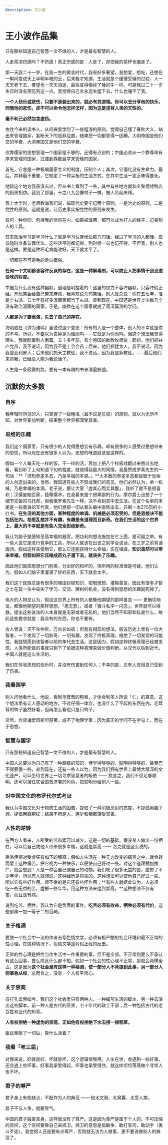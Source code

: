 ```yaml
---
description: 王小波
---
```


# 王小波作品集

只有那些知道自己智慧一文不值的人，才是最有智慧的人。

人走茶凉伤感吗？不伤感！真正伤感的是：人走了，却把我的茶杯也骗走了。

那一天我二十一岁，在我一生的黄金时代，我有好多奢望。我想爱，想吃，还想在一瞬间变成天上半明半暗的云，后来我才知道，生活就是个缓慢受锤的过程，人一天天老下去，奢望也一天天消逝，最后变得像挨了锤的牛一样。可是我过二十一岁生日时没有预见到这一点。我觉得自己会永远生猛下去，什么也锤不了我。

**一个人快乐或悲伤，只要不是装出来的，就必有其道理。你可以去分享他的快乐，同情他的悲伤，却不可以命令他怎样怎样，因为这是违背人类的天性的。**

**毫不利己必然包含虚伪。**

古往今来的读书人，从经典里学到了一些粗浅的原则，觉得自己懂了春秋大义，站出来管理国家，妄断天下的是非屈直，结果把一切都管得一团糟。大明帝国是他们交的学费，大清帝国又是他们交的学费。

仅靠儒家的思想管理一个国家是不够的，还得有点别的；中国必须从一个靠尊卑有序来管理的国家，过渡到靠数目字来管理的国家。

首先，它总是一种极端国家主义的制度，压制个人；其次，它僵化没有生命力。最后，并非最不重要，它规定了一种呆板的生活方式，在其中生活一定乏味得要死。

地狱这个地方我虽没去过，但从书上看到了一些，其中有些地方就和全聚德烤鸭店的厨房相仿。我到了那里，十之八九会像鸭子一样，被人吊起来烤。

我上大学时，老师教诲我们说，搞现代史要牢记两个原则，一是治史的原则，二是党性的原则。这就是说，让历史事实按党性的原则来发生。

任何一种信仰、包括我的信仰在内，如果被滥用，都可以成为打人的棒子、迫害别人的工具。

其实政治学习是学习什么？就是学习认罪伏法那几句话。经过了学习的人都懂，应该随时准备认罪伏法。这些话平时都记得，到时候一句也记不得。不但我，别人也是这样。要是这种坏毛病能改好，天下就太平了。

一切都在不可避免的走向庸俗。

**任何一个文明都该容许反讽的存在，这是一种解毒剂，可以防止人把事情干到没滋没味的程度。**

中国为什么没有这种幽默，道理是明摆着的：这里的权力不容许幽默，只容许假正经。开玩笑会给自己带来麻烦，我喜欢说几句笑话，别人就总说：你在五七年，准是个右派。五七年有好多漫画家都当了右派。直到现在，中国还是世界上少数几个没有政治漫画的国家。于是，幽默在这个国家就成了高深莫测的学问。

**人都是为了要表演，失去了自己的存在。**

海明威在《钟为谁鸣》里说过这个意思：所有的人是一个整体，别人的不幸就是你的不幸。所以，不要以为丧钟是为谁而鸣——它就是为你而鸣。但这个想法我觉得陌生，我就盼着别人倒霉。五十多年前，有个德国的新教牧师说：起初，他们抓共产党员，我不说话，因为我不是工会会员；后来，他们抓犹太人，我不说话，因为我是亚利安人；后来他们抓天主教徒，我不说话，因为我是新教徒，……最后他们来抓我，已经没人能为我说话了。

人生是一条寂寞的路，要有一本有趣的书来消磨旅途。

## 沉默的大多数

### 自序

我年轻时所见的人，只掌握了一些粗浅（且不说是荒谬）的原则，就以为无所不知，对世界妄加判断，结果整个世界都深受其害。

### 思维的乐趣

我们这个国家里，只有很少的人觉得思想会有乐趣，却有很多的人感受过思想带来的恐慌，所以现在还有很多人以为，思想的味道就该是这样的。

假如一个人每天吃一样的饭，干一样的活，再加上把八个样板戏翻过来倒过去地看，看到听了上句知道下旬的程度，就值得我最大的同情。我最赞成罗素先生的一句话：**「须知参差多态，乃是幸福的本源。」**大多数的参差多态都是敏于思索的人创造出来的。当然，我知道有些人不赞成我们的意见。他们必然认为，单一机械，乃是幸福的本源。老子说，要让大家「虚其心而实其腹」，我听了就不是很喜欢；汉儒废黜百家，独尊儒术，在我看来是个很卑鄙的行为。摩尔爵士设想了一个细节完备的乌托邦，但我像罗素先生一样，决不肯到其中去生活。在这个名单的末尾是一些善良的军代表，他们想把一切从我头脑中驱除出去，只剩一本270页的小红书。**在生活的其他方面，某种程度的单调、机械是必须忍受的，但是思想决不能包括在内。胡思乱想并不有趣，有趣是有道理而且新奇。在我们生活的这个世界上，最大的不幸就是有些人完全拒绝新奇。**

我认为脑子是感知至高幸福的器官，把功利的想法施加在它上面，是可疑之举。有一些人说它是进行竞争的工具，所以人就该在出世之前学会说话，在三岁之前背诵唐诗。假如这样来使用它，那么它还能获得什么幸福，实在堪虞。**知识虽然可以带来幸福，但假如把它压缩成药丸子灌下去，就丧失了乐趣。**

因此他们就把思想分门别类，分出好的和坏的，但所用的标准很是可疑。他们认为，假如人们脑子里灌满了好的东西，天下就会太平。

我们这个民族总是有很多的理由封锁知识、钳制思想、灌输善良，因此有很多才智之士在其一生中丧失了学习、交流、建树的机会，没有得到思想的乐趣就死掉了。

伟大的人物总认为，假设这世界上所有的人都像他期望的那样善良 —— 更确切地说，都像他期望的那样思想，「思无邪」，或者「狠斗私字一闪念」，世界就可以得救。提出这些说法的人本身就是无邪或者无私的，他们当然不知邪和私是什么，故此这些要求就是：我没有的东西，你也不要有。

古人曾说：天不生仲尼，万古长如夜；但我有相反的想法。假设历史上曾有一位大智者，一下发现了一切新奇、一切有趣，发现了终极真理，根绝了一切发现的可能性，我就情愿到该智者以前的年代去生活。这是因为，假如这种终极真理已经被发现，人类所能做的事就只剩下了依据这种真理来做价值判断。从汉代以后到近代，中国人就是这么生活的。

我们在体验思想的快乐时，并没有伤害到任何人；不幸的是，总有人觉得自己受到了伤害。

### 我看国学

别人问他看什么，他说，看到毛茸茸的鸭雏，才体会到圣人所说「仁」的真意。这个想法里有让人感动的地方，不过仔细一体会，也没什么了不起的东西在内。毛茸茸的鸭子虽然好看，但再怎么看也只是只鸭子。

显然，会背诵爱因斯坦原著，成不了物理学家；因为真正的学问不在字句上，而在于思想。

### 智慧与国学

只有那些知道自己智慧一文不值的人，才是最有智慧的人。

中国人总要以为自己有了一种超级的知识，博学得够够的、聪明得够够的，甚至巴不得要傻一些。直到现在，还有一些人以为，因为我们拥有世界上最博大精深的文化遗产，可以坐待世界上一切寻求智慧者的皈依 —— 换言之，我们不仅足够聪明，还可以担任联合国救济署的角色，把聪明分给别人一些。

### 对中国文化的布罗代尔式考证

我认为中国文化对于物质生活的困苦，提倡了一种消极忍耐的态度，不提倡用脑子想，提倡用肩膀扛；结果不但是人，连驴和猪都深受其害。

### 人性的逆转

在西方人看来，人所受的苦和累可以减少，这是一切的基础。假设某人做出一份牺牲，可以给自己或他人带来很多幸福，这就是崇高 —— 洛克就是这么说的。

弗洛伊德对受虐狂有如下的解释：假如人生活在一种无力改变的痛苦之中，就会转而爱上这种痛苦，把它视为一种快乐，以便使自己好过一些。对这个道理稍加推广，就会想到：人是一种会自己骗自己的动物。我们吃了很多无益的苦，虚掷了不少年华，所以有人就想说，这种经历是崇高的。这种想法可以使他自己好过一些，所以它有些好作用。很不幸的是它还有些坏作用：**有些人就据此认为，人必须吃一些无益的苦、虚掷一些年华，用这种方法来达到崇高。**这种想法不仅有害，而且是有病。

说到吃苦、牺牲，我认为它是负面的事件。**吃苦必须有收益，牺牲必须有代价**，这些都属一加一等于二的范畴。

### 关于格调

要使一个社会中一流的作者去写色情文学，必须有极严酷的社会环境和最不正常的性心理。在这种情况下，色情文学是对假正经的反击。

正常的性心理是把性当作生活中一件重要的事，但不是全部。不正常则要么不承认有这么回事，要么除此什么都不想。假如一个社会的性心理不正常，那就会两样全占。这是因为**这个社会里有这样一种格调，使一部分人不肯提到此事，另一部分人则事急从权**，总而言之，没有一个人有平常心。

### 关于崇高

自打孔孟带如今，我们这个社会里只有两种人。一种编写生活的脚本，另一种去演出这些脚本。前一种人是古代的圣贤，七十年代的政工干部；后一种包括古代的老百姓和近代的知青。

**人有权拒绝一种虚伪的崇高，正如他有权拒绝下水去捞一根稻草。**

臣民奉献了一切后，靠什么活着？

### 我看「老三届」

对我来说，好就是好，坏就是坏，这个逻辑很够用。人生在世，会遇到一些好事，还会遇上些坏事。好事我承受得起，坏事也承受得住。就这样坦坦荡荡做个寻常人也不坏。

### 君子的尊严

君子身上有些缺点，不配作为人的典范 —— 他太文弱、太窝囊、太受人欺。

君子不与人争，就要受气。

中国的君子独善其身，这样就没有了尊严。这是因为尊严是属于个人的、不可压缩的空间，这个空间要靠自己来捍卫。捍卫的意思是指敢争、敢打官司、敢动手（勇斗歹徒）。我觉得人还是要有点尊严，否则就无法为人做事，更不要说做别人的典范了。

